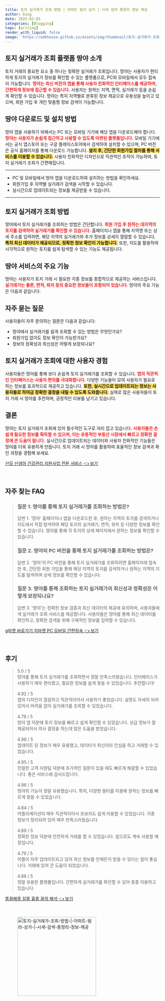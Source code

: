 ```yaml
---
title: 토지 실거래가 조회 방법 | 아파트 빌라 상가 | 시세 검색 총정리 정보 제공
author: bing
date: 2025-02-03
categories: [Blogging]
tags: [writing]
render_with_liquid: false
image: 'https://adkhouse.github.io/assets/img/thumbnail/토지-실거래가-조회-방법-|-아파트-빌라-상가-|-시세-검색-총정리-정보-제공.webp'
---
```



<h2 id='토지 실거래가 조회 플랫폼 땅야 소개'>토지 실거래가 조회 플랫폼 땅야 소개</h2>

<p>토지 거래의 중요한 요소 중 하나는 정확한 실거래가 조회입니다. 땅야는 사용자가 편리하게 토지의 실거래가 정보를 확인할 수 있는 플랫폼으로, PC와 모바일에서 모두 접속이 가능합니다. <b><span style="color: #ee2323;">땅야는 최신 버전의 앱을 통해 사용자 친화적인 인터페이스를 제공하며, 간편하게 정보에 접근할 수 있습니다.</span></b> 사용자는 원하는 지역, 면적, 실거래가 등을 손쉽게 확인할 수 있습니다. 땅야는 특히 지역별로 분류된 정보 제공으로 유용성을 높이고 있으며, 회원 가입 후 개인 맞춤형 정보 검색이 가능합니다.</p>

<h2 id='땅야 다운로드 및 설치 방법'>땅야 다운로드 및 설치 방법</h2>

<p>땅야 앱을 사용하기 위해서는 PC 또는 모바일 기기에 해당 앱을 다운로드해야 합니다. <b><span style="color: #ee2323;">땅야는 사용자가 손쉽게 접근하고 사용할 수 있도록 마련된 플랫폼입니다.</span></b> 모바일 기기에서는 공식 앱스토어 또는 구글 플레이스토어에서 검색하여 설치할 수 있으며, PC 버전은 공식 홈페이지를 통해 다운로드 가능합니다. <b><span style="background-color: #ffe066;">설치 후, 간단한 회원가입 절차를 통해 서비스를 이용할 수 있습니다.</span></b> 사용자 친화적인 디자인으로 직관적인 조작이 가능하여, 토지 실거래가 조회가 간편해집니다.</p>

<hr />

<ul>
    <li>PC 및 모바일에서 땅야 앱을 다운로드하여 설치하는 방법을 확인하세요.</li>
    <li>회원가입 후 지역별 실거래가 검색을 시작할 수 있습니다.</li>
    <li>실시간으로 업데이트되는 정보를 제공받을 수 있습니다.</li>
</ul>

<hr />

<h2 id='토지 실거래가 조회 방법'>토지 실거래가 조회 방법</h2>

<p>땅야에서 토지 실거래가를 조회하는 방법은 간단합니다. <b><span style="color: #ee2323;">회원 가입 후 원하는 대지역의 토지를 검색하여 실거래가를 확인할 수 있습니다.</span></b> 홈페이지나 앱을 통해 지역명 또는 상세 주소를 입력하면, 해당 지역의 실거래가와 추가 정보를 상세히 열람할 수 있습니다. <b><span style="background-color: #ffe066;">특히 최신 데이터가 제공되므로, 정확한 정보 확인이 가능합니다.</span></b> 또한, 지도를 활용하여 시각적으로 원하는 토지를 쉽게 탐색할 수 있는 기능도 제공됩니다.</p>

<h2 id='땅야 서비스의 주요 기능'>땅야 서비스의 주요 기능</h2>

<p>땅야는 사용자가 토지 거래 시 필요한 각종 정보를 종합적으로 제공하는 서비스입니다. <b><span style="color: #ee2323;">실거래가는 물론, 면적, 위치 등의 중요한 정보들이 포함되어 있습니다.</span></b> 땅야의 주요 기능은 다음과 같습니다:</p>

<h2 id='자주 묻는 질문'>자주 묻는 질문</h2>

<p>사용자들이 자주 문의하는 질문은 다음과 같습니다:</p>

<ul>
    <li>땅야에서 실거래가를 쉽게 조회할 수 있는 방법은 무엇인가요?</li>
    <li>회원가입 없이도 정보 확인이 가능한가요?</li>
    <li>정보의 정확성과 최신성은 어떻게 보장되나요?</li>
</ul>

<h2 id='토지 실거래가 조회에 대한 사용자 경험'>토지 실거래가 조회에 대한 사용자 경험</h2>

<p>사용자들은 땅야를 통해 보다 손쉽게 토지 실거래가를 조회할 수 있습니다. <b><span style="color: #ee2323;">앱의 직관적인 인터페이스는 사용자 편의를 극대화합니다.</span></b> 다양한 기능들이 모여 사용자가 필요로 하는 정보를 효과적으로 제공하고 있습니다. <b><span style="background-color: #ffe066;">또한, 실시간으로 업데이트되는 정보는 사용자들로 하여금 정확한 결정을 내릴 수 있도록 도와줍니다.</span></b> 실제로 많은 사용자들이 토지 거래 시 땅야를 추천하며, 긍정적인 리뷰를 남기고 있습니다.</p>

<h2 id='결론'>결론</h2>

<p>땅야는 토지 실거래가 조회에 있어 필수적인 도구로 자리 잡고 있습니다. <b><span style="color: #ee2323;">사용자들은 손쉽게 필요한 정보를 획득할 수 있으며, 이는 유동적인 부동산 시장에서 빠르고 정확한 결정에 큰 도움이 됩니다.</span></b> 실시간으로 업데이트되는 데이터와 사용자 친화적인 기능들은 땅야를 더욱 유용하게 만듭니다. 토지 거래 시 땅야를 활용하여 효율적인 정보 검색과 확인 과정을 경험해 보세요.</p>


<p><a class="click-button" title="산모 신생아 건강관리 지원사업 전문 서비스" href="https://adkhouse.github.io/posts/%EC%82%B0%EB%AA%A8-%EC%8B%A0%EC%83%9D%EC%95%84-%EA%B1%B4%EA%B0%95%EA%B4%80%EB%A6%AC-%EC%A7%80%EC%9B%90%EC%82%AC%EC%97%85-%EC%A0%84%EB%AC%B8-%EC%84%9C%EB%B9%84%EC%8A%A4/" rel="dofollow">산모 신생아 건강관리 지원사업 전문 서비스 👈 보기</a></p><br>
<h2 id='자주_찾는_FAQ'>자주 찾는 FAQ</h2>
<div itemscope="" itemtype="https://schema.org/FAQPage"> 
<blockquote> 
<div itemscope="" itemprop="mainEntity" itemtype="https://schema.org/Question"> 
<h3 itemprop="name">질문 1. 땅야를 통해 토지 실거래가를 조회하는 방법은?</h3> 
<div itemscope="" itemprop="acceptedAnswer" itemtype="https://schema.org/Answer"> 
<span itemprop="text"> 
<p>답변 1. '땅야' 홈페이지나 앱을 다운로드한 후, 원하는 지역의 토지를 검색하거나 지도에서 직접 탐색하여 해당 토지의 실거래가, 면적, 위치 등 다양한 정보를 확인할 수 있습니다. 땅야를 통해 각 토지의 상세 페이지에서 원하는 정보를 확인할 수 있습니다.</p> 
</span> 
</div> 
</div> 

<div itemscope="" itemprop="mainEntity" itemtype="https://schema.org/Question"> 
<h3 itemprop="name">질문 2. 땅야의 PC 버전을 통해 토지 실거래가를 조회하는 방법은?</h3> 
<div itemscope="" itemprop="acceptedAnswer" itemtype="https://schema.org/Answer"> 
<span itemprop="text"> 
<p>답변 2. '땅야'의 PC 버전을 통해 토지 실거래가를 조회하려면 홈페이지에 접속한 후, 간단한 회원 가입을 통해 해당 지역의 토지를 검색하거나 원하는 지역의 지도를 탐색하여 상세 정보를 확인할 수 있습니다.</p> 
</span> 
</div> 
</div> 

<div itemscope="" itemprop="mainEntity" itemtype="https://schema.org/Question"> 
<h3 itemprop="name">질문 3. 땅야를 통해 조회하는 토지 실거래가의 최신성과 정확성은 어떻게 보장되나요?</h3> 
<div itemscope="" itemprop="acceptedAnswer" itemtype="https://schema.org/Answer"> 
<span itemprop="text"> 
<p>답변 3. '땅야'는 정확한 정보 검증과 최신 데이터의 제공에 유의하며, 사용자들에게 실거래가 조회 서비스를 제공합니다. 사용자들은 땅야를 통해 최신 데이터를 확인하고, 정확한 검색을 위해 구체적인 정보를 입력할 수 있습니다.</p> 
</span> 
</div> 
</div> 
</blockquote> 
</div>
<p><a class="click-button" title="g마켓 바로가기 지마켓 PC 모바일 간편접속" href="https://adkhouse.github.io/posts/g%EB%A7%88%EC%BC%93-%EB%B0%94%EB%A1%9C%EA%B0%80%EA%B8%B0-%EC%A7%80%EB%A7%88%EC%BC%93-PC-%EB%AA%A8%EB%B0%94%EC%9D%BC-%EA%B0%84%ED%8E%B8%EC%A0%91%EC%86%8D/" rel="dofollow">g마켓 바로가기 지마켓 PC 모바일 간편접속 👈 보기</a></p><br>
<h2 id='후기'>후기</h2>
<div itemscope itemtype="https://schema.org/Product">
  <blockquote>
  <div itemprop="review" itemscope itemtype="https://schema.org/Review">
      <div itemprop="reviewRating" itemscope itemtype="https://schema.org/Rating"> <span itemprop="ratingValue">5.0</span> / <span itemprop="bestRating">5</span> </div>
      <span itemprop="reviewBody">땅야를 통해 토지 실거래가를 조회하면서 정말 만족스러웠습니다. 인터페이스가 사용하기 매우 편리했고, 필요한 정보를 쉽게 찾을 수 있었습니다. 추천합니다!</span>
  </div>
  <br>
  <div itemprop="review" itemscope itemtype="https://schema.org/Review">
      <div itemprop="reviewRating" itemscope itemtype="https://schema.org/Rating"> <span itemprop="ratingValue">4.92</span> / <span itemprop="bestRating">5</span> </div>
      <span itemprop="reviewBody">앱의 디자인이 깔끔하고 직관적이어서 사용하기 좋았습니다. 설명도 자세히 되어 있어서 어려움 없이 실거래가를 조회할 수 있었습니다.</span>
  </div>
  <br>
  <div itemprop="review" itemscope itemtype="https://schema.org/Review">
      <div itemprop="reviewRating" itemscope itemtype="https://schema.org/Rating"> <span itemprop="ratingValue">4.79</span> / <span itemprop="bestRating">5</span> </div>
      <span itemprop="reviewBody">땅야 앱 덕분에 토지 정보를 빠르고 쉽게 확인할 수 있었습니다. 상급 정보가 잘 제공되어서 의사 결정을 하는데 많은 도움을 받았습니다.</span>
  </div>
  <br>
  <div itemprop="review" itemscope itemtype="https://schema.org/Review">
      <div itemprop="reviewRating" itemscope itemtype="https://schema.org/Rating"> <span itemprop="ratingValue">4.96</span> / <span itemprop="bestRating">5</span> </div>
      <span itemprop="reviewBody">업데이트 된 정보가 매우 유용했고, 데이터가 최신이라 안심을 하고 거래할 수 있었습니다.</span>
  </div>
  <br>
  <div itemprop="review" itemscope itemtype="https://schema.org/Review">
      <div itemprop="reviewRating" itemscope itemtype="https://schema.org/Rating"> <span itemprop="ratingValue">4.95</span> / <span itemprop="bestRating">5</span> </div>
      <span itemprop="reviewBody">친절한 고객 지원팀 덕분에 추가적인 질문이 있을 때도 빠르게 해결할 수 있었습니다. 좋은 서비스에 감사드립니다.</span>
  </div>
  <br>
  <div itemprop="review" itemscope itemtype="https://schema.org/Review">
      <div itemprop="reviewRating" itemscope itemtype="https://schema.org/Rating"> <span itemprop="ratingValue">4.96</span> / <span itemprop="bestRating">5</span> </div>
      <span itemprop="reviewBody">땅야의 기능이 정말 유용했습니다. 특히, 다양한 필터를 이용해 원하는 정보를 빠르게 찾을 수 있었습니다.</span>
  </div>
  <br>
  <div itemprop="review" itemscope itemtype="https://schema.org/Review">
      <div itemprop="reviewRating" itemscope itemtype="https://schema.org/Rating"> <span itemprop="ratingValue">4.84</span> / <span itemprop="bestRating">5</span> </div>
      <span itemprop="reviewBody">어플리케이션이 매우 직관적이어서 초보자도 쉽게 이용할 수 있었습니다. 각종 정보가 정리되어 있어 매우 만족스러웠습니다.</span>
  </div>
  <br>
  <div itemprop="review" itemscope itemtype="https://schema.org/Review">
      <div itemprop="reviewRating" itemscope itemtype="https://schema.org/Rating"> <span itemprop="ratingValue">4.89</span> / <span itemprop="bestRating">5</span> </div>
      <span itemprop="reviewBody">정확한 정보 덕분에 안전하게 거래를 할 수 있었습니다. 앞으로도 계속 사용할 예정입니다.</span>
  </div>
  <br>
  <div itemprop="review" itemscope itemtype="https://schema.org/Review">
      <div itemprop="reviewRating" itemscope itemtype="https://schema.org/Rating"> <span itemprop="ratingValue">4.79</span> / <span itemprop="bestRating">5</span> </div>
      <span itemprop="reviewBody">어플이 자주 업데이트되고 있어 최신 정보를 언제든지 받을 수 있다는 점이 좋습니다. 거래에 있어 큰 도움이 되었습니다.</span>
  </div>
  <br>
  <div itemprop="review" itemscope itemtype="https://schema.org/Review">
      <div itemprop="reviewRating" itemscope itemtype="https://schema.org/Rating"> <span itemprop="ratingValue">4.88</span> / <span itemprop="bestRating">5</span> </div>
      <span itemprop="reviewBody">정말 유용한 플랫폼입니다. 간편하게 실거래가를 확인할 수 있어 종종 이용하고 있습니다.</span>
  </div>
  </blockquote>
</div>
<p><a class="click-button" title="똥꿈해몽 길몽 흉몽 꿈의 해석" href="https://adkhouse.github.io/posts/%EB%98%A5%EA%BF%88%ED%95%B4%EB%AA%BD-%EA%B8%B8%EB%AA%BD-%ED%9D%89%EB%AA%BD-%EA%BF%88%EC%9D%98-%ED%95%B4%EC%84%9D/" rel="dofollow">똥꿈해몽 길몽 흉몽 꿈의 해석 👈 보기</a></p><br>
<figure class="image"><img src="https://adkhouse.github.io/assets/img/thumbnail/토지-실거래가-조회-방법-|-아파트-빌라-상가-|-시세-검색-총정리-정보-제공.webp" alt="토지-실거래가-조회-방법-|-아파트-빌라-상가-|-시세-검색-총정리-정보-제공" width="256" height="256"></figure>
